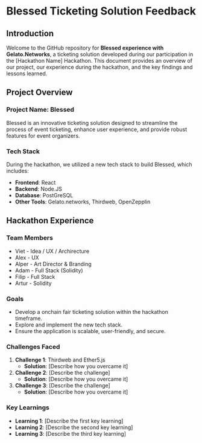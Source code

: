 # Blessed Ticketing Solution Feedback

## Introduction

Welcome to the GitHub repository for **Blessed experience with Gelato.Networks**, a ticketing solution developed during our participation in the [Hackathon Name] Hackathon. This document provides an overview of our project, our experience during the hackathon, and the key findings and lessons learned.

## Project Overview

### Project Name: Blessed

Blessed is an innovative ticketing solution designed to streamline the process of event ticketing, enhance user experience, and provide robust features for event organizers.

### Tech Stack

During the hackathon, we utilized a new tech stack to build Blessed, which includes:

- **Frontend**: React
- **Backend**: Node.JS 
- **Database**: PostGreSQL 
- **Other Tools**: Gelato.networks, Thirdweb, OpenZepplin 

## Hackathon Experience

### Team Members

- Viet - Idea / UX / Archirecture
- Alex - UX 
- Alper - Art Director & Branding
- Adam - Full Stack (Solidity)
- Filip - Full Stack
- Artur - Solidity


### Goals

- Develop a onchain fair ticketing solution within the hackathon timeframe.
- Explore and implement the new tech stack.
- Ensure the application is scalable, user-friendly, and secure.

### Challenges Faced

1. **Challenge 1**: Thirdweb and Ether5.js 
   - **Solution**: [Describe how you overcame it]
2. **Challenge 2**: [Describe the challenge]
   - **Solution**: [Describe how you overcame it]
3. **Challenge 3**: [Describe the challenge]
   - **Solution**: [Describe how you overcame it]

### Key Learnings

- **Learning 1**: [Describe the first key learning]
- **Learning 2**: [Describe the second key learning]
- **Learning 3**: [Describe the third key learning]





